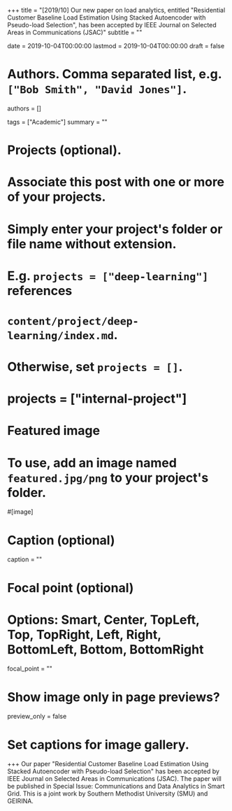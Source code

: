 +++
title = "[2019/10] Our new paper on load analytics, entitled \"Residential Customer Baseline Load Estimation Using Stacked Autoencoder with Pseudo-load Selection\", has been accepted by IEEE Journal on Selected Areas in Communications (JSAC)"
subtitle = ""

date = 2019-10-04T00:00:00
lastmod = 2019-10-04T00:00:00
draft = false

# Authors. Comma separated list, e.g. `["Bob Smith", "David Jones"]`.
authors = []

tags = ["Academic"]
summary = ""

# Projects (optional).
#   Associate this post with one or more of your projects.
#   Simply enter your project's folder or file name without extension.
#   E.g. `projects = ["deep-learning"]` references 
#   `content/project/deep-learning/index.md`.
#   Otherwise, set `projects = []`.
# projects = ["internal-project"]

# Featured image
# To use, add an image named `featured.jpg/png` to your project's folder. 
#[image]
  # Caption (optional)
  caption = ""

  # Focal point (optional)
  # Options: Smart, Center, TopLeft, Top, TopRight, Left, Right, BottomLeft, Bottom, BottomRight
  focal_point = ""

  # Show image only in page previews?
  preview_only = false

# Set captions for image gallery.

+++
Our paper "Residential Customer Baseline Load Estimation Using Stacked Autoencoder with Pseudo-load Selection" has been accepted by IEEE Journal on Selected Areas in Communications (JSAC). The paper will be published in Special Issue: Communications and Data Analytics in Smart Grid. This is a joint work by Southern Methodist University (SMU) and GEIRINA.
